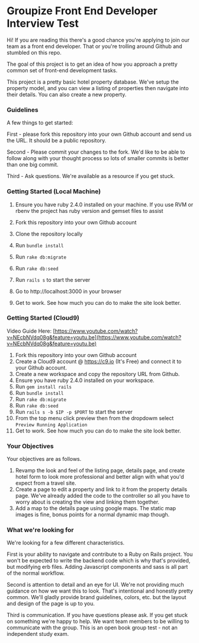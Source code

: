 #  Groupize Front End Developer Interview Test

Hi! If you are reading this there's a good chance you're applying to join our team as a front end developer. That or you're trolling around Github and stumbled on this repo.

The goal of this project is to get an idea of how you approach a pretty common set of front-end development tasks.

This project is a pretty basic hotel property database. We've setup the property model, and you can view a listing of properties then navigate into their details. You can also create a new property. 

### Guidelines

A few things to get started: 

First - please fork this repository into your own Github account and send us the URL. It should be a public repository. 

Second - Please commit your changes to the fork. We'd like to be able to follow along with your thought process so lots of smaller commits is better than one big commit.

Third - Ask questions. We're available as a resource if you get stuck. 

### Getting Started (Local Machine)

1. Ensure you have ruby 2.4.0 installed on your machine. 
   If you use RVM or rbenv the project has ruby version and gemset files to assist

2. Fork this repository into your own Github account
3. Clone the repository locally
4. Run `bundle install`
5. Run `rake db:migrate`
6. Run `rake db:seed`
7. Run `rails s` to start the server
8. Go to http://localhost:3000 in your browser
9. Get to work. See how much you can do to make the site look better.

### Getting Started (Cloud9)

Video Guide Here: [https://www.youtube.com/watch?v=NEcbNVdq08g&feature=youtu.be](https://www.youtube.com/watch?v=NEcbNVdq08g&feature=youtu.be)

1. Fork this repository into your own Github account
2. Create a Cloud9 account @ https://c9.io (It's Free) and connect it to your Github account.
3. Create a new workspace and copy the repository URL from Github.
4. Ensure you have ruby 2.4.0 installed on your workspace.
5. Run `gem install rails`
6. Run `bundle install`
7. Run `rake db:migrate`
8. Run `rake db:seed`
9. Run `rails s -b $IP -p $PORT` to start the server
10. From the top menu click preview then from the dropdowm select `Preview Running Application` 
11. Get to work. See how much you can do to make the site look better.



### Your Objectives

Your objectives are as follows. 

1. Revamp the look and feel of the listing page, details page, and create hotel form to look more professional and better align with what you'd expect from a travel site. 
2. Create a page to edit a property and link to it from the property details page. We've already added the code to the controller so all you have to worry about is creating the view and linking them together. 
3. Add a map to the details page using google maps. The static map images is fine, bonus points for a normal dynamic map though. 


### What we're looking for

We're looking for a few different characteristics. 

First is your ability to navigate and contribute to a Ruby on Rails project. You won't be expected to write the backend code which is why that's provided, but modifying erb files. Adding Javascript components and sass is all part of the normal workflow. 

Second is attention to detail and an eye for UI. We're not providing much guidance on how we want this to look. That's intentional and honestly pretty common. We'll gladly provide brand guidelines, colors, etc. but the layout and design of the page is up to you. 

Third is communication. If you have questions please ask. If you get stuck on something we're happy to help. We want team members to be willing to communicate with the group. This is an open book group test - not an independent study exam. 
